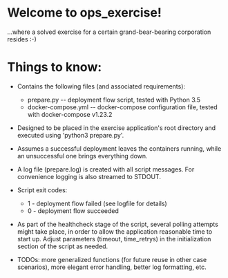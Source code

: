 # Welcome to ops_exercise!
…where a solved exercise for a certain grand-bear-bearing corporation resides :-)

# Things to know:
- Contains the following files (and associated requirements):
   * prepare.py  -- deployment flow script, tested with Python 3.5
   * docker-compose.yml  -- docker-compose configuration file, tested with docker-compose v1.23.2

- Designed to be placed in the exercise application's root directory and executed using 'python3 prepare.py'.
 
- Assumes a successful deployment leaves the containers running, while an unsuccessful one brings everything down.

- A log file (prepare.log) is created with all script messages. For convenience logging is also streamed to STDOUT.

- Script exit codes:
  * 1 - deployment flow failed (see logfile for details)
  * 0 - deployment flow succeeded

- As part of the healthcheck stage of the script, several polling attempts might take place, in order to allow the application reasonable time to start up. Adjust parameters (timeout, time_retrys) in the initialization section of the script as needed.

- TODOs: more generalized functions (for future reuse in other case scenarios), more elegant error handling, better log formatting, etc.


